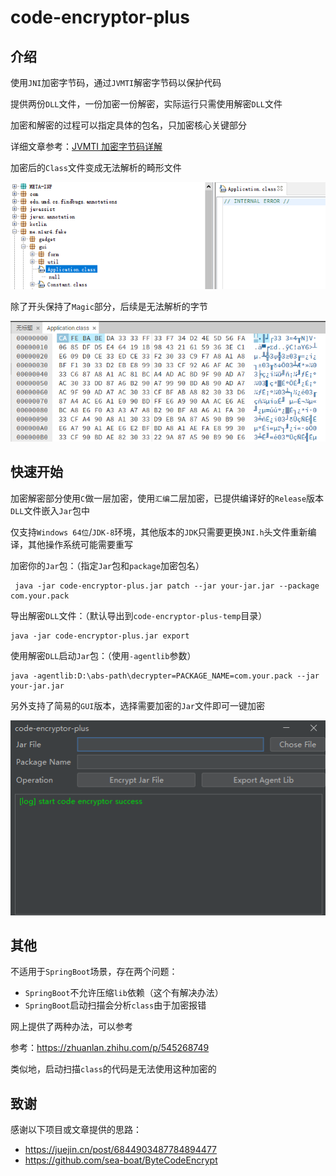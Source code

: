 # code-encryptor-plus

## 介绍

使用`JNI`加密字节码，通过`JVMTI`解密字节码以保护代码

提供两份`DLL`文件，一份加密一份解密，实际运行只需使用解密`DLL`文件

加密和解密的过程可以指定具体的包名，只加密核心关键部分

详细文章参考：[JVMTI 加密字节码详解](http://127.0.0.1:8080)

加密后的`Class`文件变成无法解析的畸形文件

![jd-gui](img/002.png)

除了开头保持了`Magic`部分，后续是无法解析的字节

![hex](img/003.png)

## 快速开始

加密解密部分使用`C`做一层加密，使用`汇编`二层加密，已提供编译好的`Release`版本`DLL`文件嵌入`Jar`包中

仅支持`Windows 64位`/`JDK-8`环境，其他版本的`JDK`只需要更换`JNI.h`头文件重新编译，其他操作系统可能需要重写

加密你的`Jar`包：（指定`Jar`包和`package`加密包名）

```shell
 java -jar code-encryptor-plus.jar patch --jar your-jar.jar --package com.your.pack
```

导出解密`DLL`文件：（默认导出到`code-encryptor-plus-temp`目录）

```shell
java -jar code-encryptor-plus.jar export
```

使用解密`DLL`启动`Jar`包：（使用`-agentlib`参数）

```shell
java -agentlib:D:\abs-path\decrypter=PACKAGE_NAME=com.your.pack --jar your-jar.jar
```

另外支持了简易的`GUI`版本，选择需要加密的`Jar`文件即可一键加密

![screenshot](img/001.png)

## 其他

不适用于`SpringBoot`场景，存在两个问题：
- `SpringBoot`不允许压缩`lib`依赖（这个有解决办法）
- `SpringBoot`启动扫描会分析`class`由于加密报错

网上提供了两种办法，可以参考

参考：https://zhuanlan.zhihu.com/p/545268749

类似地，启动扫描`class`的代码是无法使用这种加密的

## 致谢

感谢以下项目或文章提供的思路：
- https://juejin.cn/post/6844903487784894477
- https://github.com/sea-boat/ByteCodeEncrypt